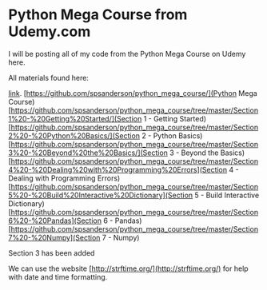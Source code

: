 # Python Mega Course from Udemy.com
I will be posting all of my code from the Python Mega Course on Udemy here.

All materials found here:

[link](http://example.com).
[https://github.com/spsanderson/python_mega_course/](Python Mega Course)
[https://github.com/spsanderson/python_mega_course/tree/master/Section1%20-%20Getting%20Started/](Section 1 - Getting Started)
[https://github.com/spsanderson/python_mega_course/tree/master/Section2%20-%20Python%20Basics/](Section 2 - Python Basics)
[https://github.com/spsanderson/python_mega_course/tree/master/Section3%20-%20Beyond%20the%20Basics/](Section 3 - Beyond the Basics)[https://github.com/spsanderson/python_mega_course/tree/master/Section4%20-%20Dealing%20with%20Programming%20Errors](Section 4 - Dealing with Programming Errors)[https://github.com/spsanderson/python_mega_course/tree/master/Section5%20-%20Build%20Interactive%20Dictionary](Section 5 - Build Interactive Dictionary)
[https://github.com/spsanderson/python_mega_course/tree/master/Section6%20-%20Pandas](Section 6 - Pandas)
[https://github.com/spsanderson/python_mega_course/tree/master/Section7%20-%20Numpy](Section 7 - Numpy)

Section 3 has been added

We can use the website [http://strftime.org/](http://strftime.org/) for help with date and time formatting.